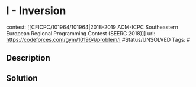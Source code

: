 # I - Inversion

contest: [[CFICPC/101964/101964|2018-2019 ACM-ICPC Southeastern European Regional Programming Contest (SEERC 2018)]]
url: https://codeforces.com/gym/101964/problem/I
#Status/UNSOLVED
Tags: #

## Description

## Solution

